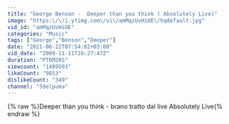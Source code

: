```yaml
---
title: "George Benson -  Deeper than you think ( Absolutely Live)"
image: "https:\/\/i.ytimg.com\/vi\/amMqzUvHiUE\/hqdefault.jpg"
vid_id: "amMqzUvHiUE"
categories: "Music"
tags: ["George","Benson","Deeper"]
date: "2021-06-22T07:54:02+03:00"
vid_date: "2009-11-11T16:27:47Z"
duration: "PT6M28S"
viewcount: "1489503"
likeCount: "9853"
dislikeCount: "349"
channel: "59elpuma"
---
```

{% raw %}Deeper than you think -  brano tratto dal live Absolutely Live{% endraw %}
